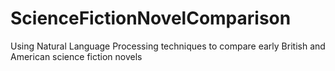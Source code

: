 # ScienceFictionNovelComparison
Using Natural Language Processing techniques to compare early British and American science fiction novels
